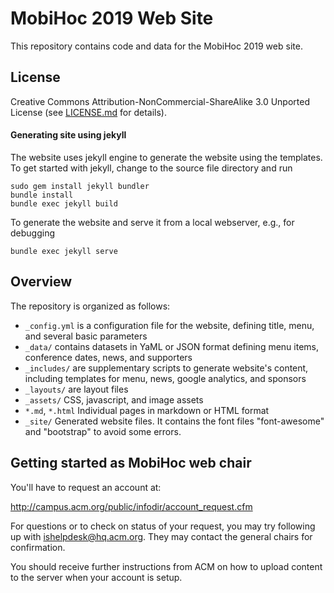 # MobiHoc 2019 Web Site

This repository contains code and data for the MobiHoc 2019 web site.

## License

Creative Commons Attribution-NonCommercial-ShareAlike 3.0 Unported License (see [LICENSE.md](LICENSE.md) for details).

#### Generating site using jekyll

The website uses jekyll engine to generate the website using the templates. To get started with jekyll, change to the source file directory and run

    sudo gem install jekyll bundler
    bundle install
    bundle exec jekyll build

To generate the website and serve it from a local webserver, e.g., for debugging

    bundle exec jekyll serve

## Overview

The repository is organized as follows:

* `_config.yml` is a configuration file for the website, defining title, menu, and several basic parameters
* `_data/`      contains datasets in YaML or JSON format defining menu items, conference dates, news, and supporters
* `_includes/`  are supplementary scripts to generate website's content, including templates for menu, news, google analytics, and sponsors
* `_layouts/`   are layout files
* `_assets/`    CSS, javascript, and image assets
* `*.md`, `*.html` Individual pages in markdown or HTML format
* `_site/`    Generated website files. It contains the font files "font-awesome" and "bootstrap" to avoid some errors.

## Getting started as MobiHoc web chair

You'll have to request an account at:

http://campus.acm.org/public/infodir/account_request.cfm

For questions or to check on status of your request, you may try following up with ishelpdesk@hq.acm.org. They may contact the general chairs for confirmation.

You should receive further instructions from ACM on how to upload content to the server when your account is setup.
